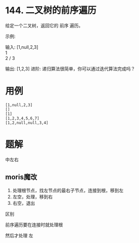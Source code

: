 # 144. 二叉树的前序遍历
给定一个二叉树，返回它的 前序 遍历。

 示例:

输入: [1,null,2,3]  
   1
    \
     2
    /
   3 

输出: [1,2,3]
进阶: 递归算法很简单，你可以通过迭代算法完成吗？


# 用例
```
[1,null,2,3]
[]
[1]
[1,2,3,4,5,6,7]
[1,2,null,null,3,4]
```

# 题解

中左右

## moris魔改

1. 处理根节点，找左节点的最右子节点，连接到根，移到左
2. 左空，处理，移到右
3. 右空，退出

区别

前序遍历要在连接时就处理根

然后才处理 左
